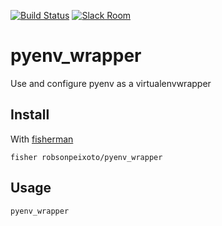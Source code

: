 [![Build Status][travis-badge]][travis-link]
[![Slack Room][slack-badge]][slack-link]

# pyenv_wrapper

Use and configure pyenv as a virtualenvwrapper

## Install

With [fisherman]

```
fisher robsonpeixoto/pyenv_wrapper
```

## Usage

```fish
pyenv_wrapper
```

[travis-link]: https://travis-ci.org/robsonpeixoto/pyenv_wrapper
[travis-badge]: https://img.shields.io/travis/robsonpeixoto/pyenv_wrapper.svg
[slack-link]: https://fisherman-wharf.herokuapp.com
[slack-badge]: https://fisherman-wharf.herokuapp.com/badge.svg
[fisherman]: https://github.com/fisherman/fisherman
